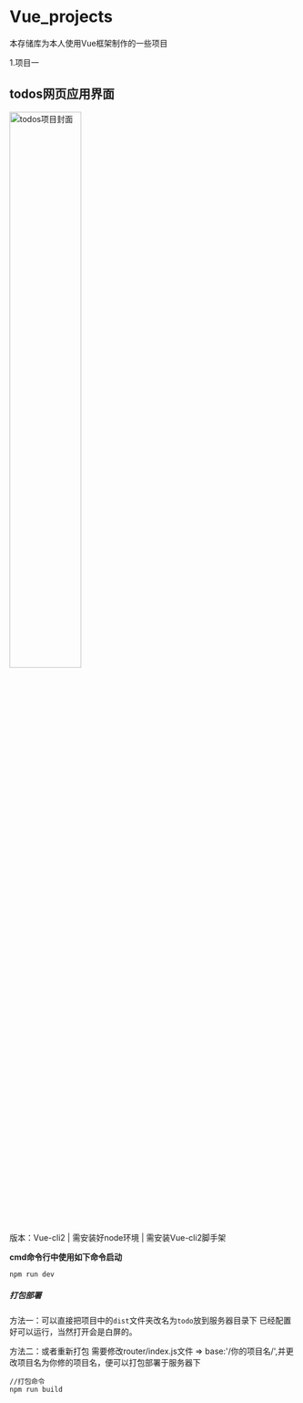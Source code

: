 <!--
 * @Descripttion: 
 * @version: 
 * @Author: LJZ
 * @Date: 2020-08-02 21:58:09
 * @LastEditTime: 2020-12-01 20:07:20
-->
# Vue_projects
本存储库为本人使用Vue框架制作的一些项目

1.项目一
<div>
<h2>todos网页应用界面</h2>
<img src="https://csgduanzhou-pic.oss-cn-shenzhen.aliyuncs.com/my_self/todos_cover.png" style="width:50%;height:50%" alt='todos项目封面'>
</div>

版本：Vue-cli2 | 需安装好node环境 | 需安装Vue-cli2脚手架

**cmd命令行中使用如下命令启动**
```
npm run dev
```

##### 打包部署
方法一：可以直接把项目中的`dist`文件夹改名为`todo`放到服务器目录下
  已经配置好可以运行，当然打开会是白屏的。

方法二：或者重新打包
需要修改router/index.js文件 => base:'/你的项目名/',并更改项目名为你修的项目名，便可以打包部署于服务器下
```
//打包命令
npm run build 
```

